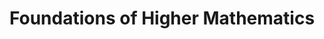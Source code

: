---
layout: page
title: Foundations of Higher Mathematics
description: I was a Teaching Assistant for this course at William & Mary.
img: assets/img/teaching/foundations.png
importance: 3
category: 2013
redirect: https://catalog.wm.edu/preview_course_nopop.php?catoid=5&coid=9300
---
